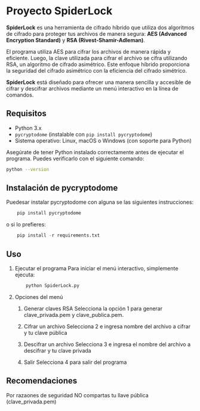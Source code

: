# Proyecto SpiderLock

**SpiderLock** es una herramienta de cifrado híbrido que utiliza dos algoritmos de cifrado para proteger tus archivos de manera segura: **AES (Advanced Encryption Standard)** y **RSA (Rivest-Shamir-Adleman)**.

El programa utiliza AES para cifrar los archivos de manera rápida y eficiente. Luego, la clave utilizada para cifrar el archivo se cifra utilizando RSA, un algoritmo de cifrado asimétrico. Este enfoque híbrido proporciona la seguridad del cifrado asimétrico con la eficiencia del cifrado simétrico.

**SpiderLock** está diseñado para ofrecer una manera sencilla y accesible de cifrar y descifrar archivos mediante un menú interactivo en la línea de comandos.

## Requisitos

- Python 3.x
- `pycryptodome` (instalable con `pip install pycryptodome`)
- Sistema operativo: Linux, macOS o Windows (con soporte para Python)

Asegúrate de tener Python instalado correctamente antes de ejecutar el programa. Puedes verificarlo con el siguiente comando:

```bash
python --version
```

 ## Instalación de pycryptodome
Puedesar instalar pycryptodome con alguna se las siguientes instrucciones:

```bash
    pip install pycryptodome
```

o si lo prefieres:
```python
    pip install -r requirements.txt
```

## Uso
1. Ejecutar el programa
    Para iniciar el menú interactivo, simplemente ejecuta:
    ```bash
        python SpiderLock.py
    ```

2. Opciones del menú
    1. Generar claves RSA
        Selecciona la opción 1 para generar clave_privada.pem y clave_publica.pem.

    2. Cifrar un archivo
        Selecciona 2 e ingresa nombre del archivo a cifrar y tu clave pública

    3. Descifrar un archivo
        Selecciona 3 e ingresa el nombre del archivo a descifrar y tu clave privada

    4. Salir
        Selecciona 4 para salir del programa


## Recomendaciones
Por razaones de seguridad NO compartas tu llave pública (clave_privada.pem)
